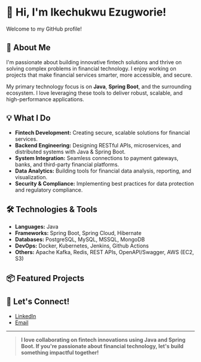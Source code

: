 # 👋 Hi, I'm Ikechukwu Ezugworie!

Welcome to my GitHub profile!

## 🚀 About Me

I'm passionate about building innovative fintech solutions and thrive on solving complex problems in financial technology. I enjoy working on projects that make financial services smarter, more accessible, and secure.

My primary technology focus is on **Java**, **Spring Boot**, and the surrounding ecosystem. I love leveraging these tools to deliver robust, scalable, and high-performance applications.

## 💡 What I Do

- **Fintech Development:** Creating secure, scalable solutions for financial services.
- **Backend Engineering:** Designing RESTful APIs, microservices, and distributed systems with Java & Spring Boot.
- **System Integration:** Seamless connections to payment gateways, banks, and third-party financial platforms.
- **Data Analytics:** Building tools for financial data analysis, reporting, and visualization.
- **Security & Compliance:** Implementing best practices for data protection and regulatory compliance.

## 🛠️ Technologies & Tools

- **Languages:** Java
- **Frameworks:** Spring Boot, Spring Cloud, Hibernate
- **Databases:** PostgreSQL, MySQL, MSSQL, MongoDB
- **DevOps:** Docker, Kubernetes, Jenkins, Github Actions
- **Others:** Apache Kafka, Redis, REST APIs, OpenAPI/Swagger, AWS (EC2, S3)

## 📦 Featured Projects

<!--- **[Event-Pay](https://github.com/Ikechukwu-Ezugworie/Fintech-API):** Secure backend services for digital banking.
- **[Springboot-Payments](https://github.com/Ikechukwu-Ezugworie/Springboot-Payments):** Payment processing with Spring Boot.
- **[Java-Financial-Analytics](https://github.com/Ikechukwu-Ezugworie/Java-Financial-Analytics):** Financial data analysis and reporting tools.
--->

## 🤝 Let's Connect!

- [LinkedIn](https://www.linkedin.com/in/ezugworie/)
- [Email](mailto:i.ezugworie@gmail.com)

---

> **I love collaborating on fintech innovations using Java and Spring Boot. If you're passionate about financial technology, let's build something impactful together!**
